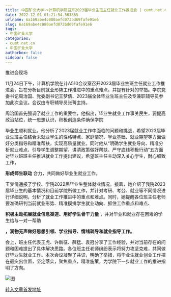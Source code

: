 ```yaml
---
title: 中国矿业大学->计算机学院召开2023届毕业生班主任就业工作推进会 | cumt.net.cn
date: 2022-12-01 01:21:54.563865
urlname: 6a169abe4c080aefd073bd69fafe91e6
slug: 6a169abe4c080aefd073bd69fafe91e6
tags: 
- 中国矿业大学
categories:
- cumt.net.cn
- 中国矿业大学
authorbox: false
sidebar: false
---
```

推进会现场

11月24日下午，计算机学院在计A510会议室召开2023届毕业生班主任就业工作推进会，旨在分析目前就业形势工作推进中的重点难点，并提有针对的举措。学院党委书记周治国、党委副书记王梦倩、2023届全体毕业生班主任及专兼职辅导员参加此次会议。会议由专职辅导员张菁主持。

周治国首先强调了就业工作的重要性，他指出，毕业生就业工作事关民生，要提高政治站位，统一思想认识，积极创造条件确保学院
<!--more-->
毕业生顺利就业。他分析了2023届就业工作中面临的问题和挑战，希望2023届毕业生班主任结合未就业学生的性格特点、家庭情况、学业基础、就业期望等方面做好分类指导和精准帮扶，实现高质量就业。同时他从“明确学生就业导向、精准分析就业难点、引导学生调整期望、讲清政策做好帮扶、严守底线积极行动”五方面对毕业班班主任推进就业工作提出建议，希望班主任主动深入关心学生，耐心细致工作，

**形成师生联动** 合力，共同做好毕业生就业工作。

王梦倩通报了学校、学院2022届毕业生整体就业情况。接着，她介绍了我院2023届毕业生的基本情况和目前学院所做工作，并针对考研、考公、就业等不同情况进行详细说明，分析了就业工作推进中的重点和难点。同时，她提醒各位班主任老师要准确研判当前就业形势、精准摸排学生就业动向、抓住工作重点和难点、

**积极主动拓展就业信息渠道、用好学生骨干力量** ，并对毕业和就业存在困难的学生给与一对一帮助

**，润物无声做好思想引领、学业指导、情绪疏导和就业指导工作。**

会上，班主任代表王虎、许新征、薛猛、袁冠分享了工作经验，并对当前存在的问题和困难提出了具体解决思路。各位班主任老师纷纷表示将努力攻坚克难，共同做好毕业生就业工作。本次会议凝聚了共识，明确了举措，将毕业生就业创业工作摆在最突出位置，坚定落实，聚焦重点，精准施策，为学院下一步就业工作的推进指明了方向。

![图](http://xwzx.cumt.edu.cn/_upload/article/images/13/50/6175441941e0ac1b29fcf158dfef/fbd3e829-4c17-416f-a4e9-f4f5f0275a20.jpg)

[转入文章首发地址](http://xwzx.cumt.edu.cn/ba/d9/c523a637657/page.htm)